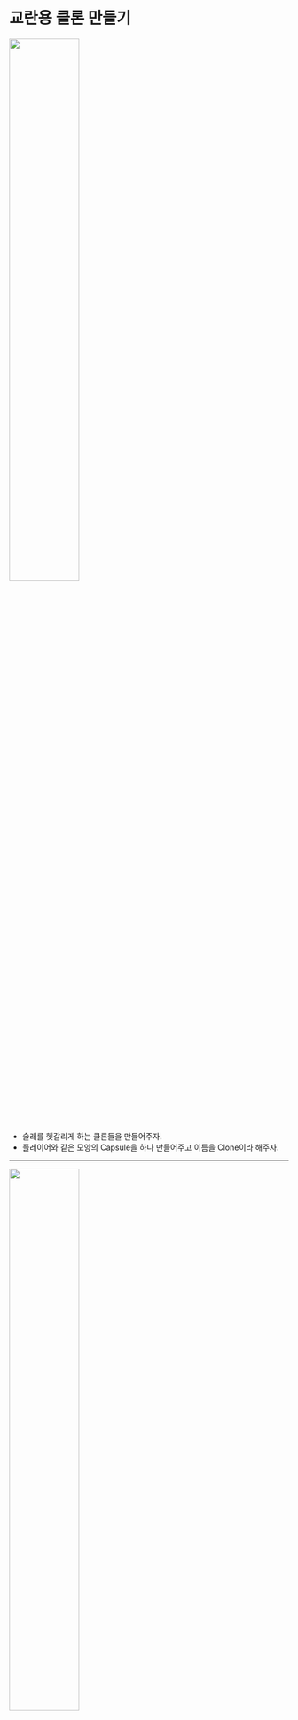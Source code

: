 교란용 클론 만들기
=======================
<img src="https://github.com/isp829/3dunitymulty/blob/master/images/lecture8/lecture8-1/8-1-1.PNG" width="50%">  

* 술래를 헷갈리게 하는 클론들을 만들어주자.  
* 플레이어와 같은 모양의 Capsule을 하나 만들어주고 이름을 Clone이라 해주자. 

----------------------------------------------   
<img src="https://github.com/isp829/3dunitymulty/blob/master/images/lecture8/lecture8-1/8-1-2.PNG" width="50%">  
<img src="https://github.com/isp829/3dunitymulty/blob/master/images/lecture8/lecture8-1/8-1-3.PNG" width="50%">  
<img src="https://github.com/isp829/3dunitymulty/blob/master/images/lecture8/lecture8-1/8-1-4.PNG" width="50%">  

* Clone에 rigidbody, PhotonView, PhotonTransformView, NavMeshAgent를 넣어주자. 
* Rigidbody에서 xyz고정에 xyz축회전도 고정으로 해주자.  
* NavMeshAgent는 클론들이 순찰할때 도움을 준다.  

----------------------------------------------   
<img src="https://github.com/isp829/3dunitymulty/blob/master/images/lecture8/lecture8-1/8-1-5.PNG" width="50%">  

* ClonePatrol스크립트를 만들어준다.  

----------------------------------------------   
<img src="https://github.com/isp829/3dunitymulty/blob/master/images/lecture8/lecture8-1/8-1-6.PNG" width="50%">  

* SpawnManager에서 스폰포인트로 썼던 위치값을 순찰포인트로 해서 계속 순찰하게 코드를 작성해주자.  

----------------------------------------------   
<img src="https://github.com/isp829/3dunitymulty/blob/master/images/lecture8/lecture8-1/8-1-8.png" width="50%">  
<img src="https://github.com/isp829/3dunitymulty/blob/master/images/lecture8/lecture8-1/8-1-7.png" width="50%">  

* Clone 태그를 붙여주고 프리펩화 시켜준다.  

----------------------------------------------   ]
<img src="https://github.com/isp829/3dunitymulty/blob/master/images/lecture8/lecture8-1/8-1-9.png" width="50%">  

* Game Scene에서 지형으로 쓸 물체들을 다 선택해준다.  

----------------------------------------------   
<img src="https://github.com/isp829/3dunitymulty/blob/master/images/lecture8/lecture8-1/8-1-10.PNG" width="50%">  
<img src="https://github.com/isp829/3dunitymulty/blob/master/images/lecture8/lecture8-1/8-1-11.png" width="50%">  

* Navigation에서 object와 Bake 설정을 다해주고 Bake 버튼을 눌러주자.  

----------------------------------------------   
<img src="https://github.com/isp829/3dunitymulty/blob/master/images/lecture8/lecture8-1/8-1-12.PNG" width="50%">  

* 이제 NavMeshAgent가 걸어다닐 수 있는 범위가 색깔로 표현된다.  

----------------------------------------------   
<img src="https://github.com/isp829/3dunitymulty/blob/master/images/lecture8/lecture8-1/8-1-13.PNG" width="50%">  

* Game Scene에 Clone들을 여러개 올려놓고 실행해보면 순찰을 잘하는걸 볼 수 있다.  

----------------------------------------------   
<img src="https://github.com/isp829/3dunitymulty/blob/master/images/lecture8/lecture8-1/8-1-14.PNG" width="50%">  
<img src="https://github.com/isp829/3dunitymulty/blob/master/images/lecture8/lecture8-1/8-1-15.PNG" width="50%">  

* Single Shot Gun 스크립트를 수정해주자.  
* Clone들은 총맞으면 바로 사라지도록 코드를 수정해주자.  
* 또한 술래가 클론인척하는 사람을 맞추면 체력이 회복되도록 코드를 수정해주자.  

----------------------------------------------   
<img src="https://github.com/isp829/3dunitymulty/blob/master/images/lecture8/lecture8-1/8-1-16.png" width="50%"><img src="https://github.com/isp829/3dunitymulty/blob/master/images/lecture8/lecture8-1/8-1-17.png" width="50%">    
<img src="https://github.com/isp829/3dunitymulty/blob/master/images/lecture8/lecture8-1/8-1-18.PNG" width="50%">  

* PlayerController 프리펩에있는 Rifle과 Pistol에 shooter를 추가해주자.  
* PlayerController에 Player태그를 추가해주자.  

----------------------------------------------   
<img src="https://github.com/isp829/3dunitymulty/blob/master/images/lecture8/lecture8-1/8-1-19.PNG" width="50%">  

* 실행해보면 총에 맞으면 Clone들은 사라지고 Player를 맞추면 체력이 회복되는걸 볼 수 있다.  

----------------------------------------------   
[목차로](https://github.com/isp829/3dunitymulty/blob/master/README.md)  
[다음](https://github.com/isp829/3dunitymulty/blob/master/lecture/lecture9-1.md)  
-----------------------------   

